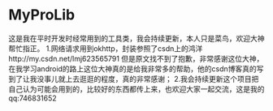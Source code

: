 # MyProLib
这是我在平时开发时经常用到的工具类，我会持续更新，本人只是菜鸟，欢迎大神帮忙指正。
  1.网络请求用到okhttp，封装参照了csdn上的鸿洋http://my.csdn.net/lmj623565791
  但是原文找不到了抱歉，非常感谢这位大神，在我学习android的路上这位大神真的是给我非常多的帮助，他的csdn博客真的写到了让我没事儿就上去逛逛的程度，真的非常感谢；
  2.我会持续更新这个项目把自己认为可能会用到的，比较好的东西都传上来，也欢迎大家一起交流，这是我的qq:746831652
